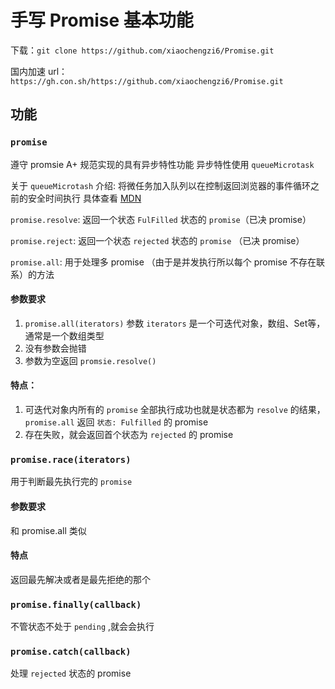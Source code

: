 # 手写 Promise 基本功能

下载：`git clone https://github.com/xiaochengzi6/Promise.git` 

国内加速 url：`https://gh.con.sh/https://github.com/xiaochengzi6/Promise.git`

## 功能

### `promise`
遵守 promsie A+ 规范实现的具有异步特性功能 异步特性使用 `queueMicrotask`

关于 `queueMicrotash` 介绍: 将微任务加入队列以在控制返回浏览器的事件循环之前的安全时间执行 具体查看 [MDN](https://developer.mozilla.org/zh-CN/docs/Web/API/queueMicrotask)

`promise.resolve`: 返回一个状态 `FulFilled` 状态的 `promise`（已决 promise）

`promise.reject`: 返回一个状态 `rejected` 状态的 `promise` （已决 promise）

`promise.all`: 用于处理多 promise （由于是并发执行所以每个 promise 不存在联系）的方法

#### 参数要求
1. `promise.all(iterators)` 参数 `iterators` 是一个可迭代对象，数组、Set等，通常是一个数组类型
2. 没有参数会抛错
3. 参数为空返回 `promsie.resolve()`

#### 特点：
1. 可迭代对象内所有的 `promise` 全部执行成功也就是状态都为 `resolve` 的结果，`promise.all` 返回 `状态: Fulfilled` 的 promise
2. 存在失败，就会返回首个状态为 `rejected` 的 promise

### `promise.race(iterators)`
用于判断最先执行完的 `promise`

#### 参数要求
和 promise.all 类似

#### 特点
返回最先解决或者是最先拒绝的那个

### `promise.finally(callback)`
不管状态不处于 `pending` ,就会会执行



### `promise.catch(callback)` 
处理 `rejected` 状态的 promise 